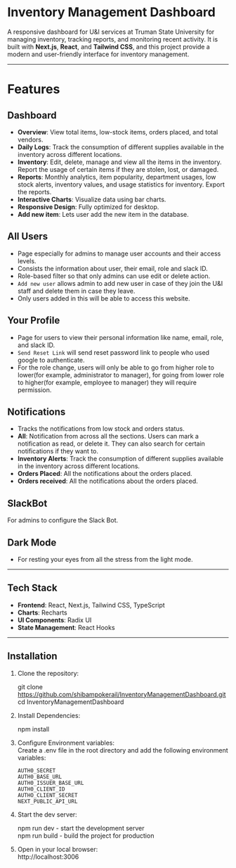 # Inventory Management Dashboard

A responsive dashboard for U&I services at Truman State University
for managing inventory, tracking reports, and monitoring recent activity. It is built with **Next.js**, **React**, and **Tailwind CSS**,
and this project provide a modern and user-friendly interface for inventory management.

---

# Features
## Dashboard
- **Overview**: View total items, low-stock items, orders placed, and total vendors.
- **Daily Logs**: Track the consumption of different supplies available in the inventory across different locations.
- **Inventory**: Edit, delete, manage and view all the items in the inventory. Report the usage of certain items if they are stolen, lost, or damaged.
- **Reports**: Monthly analytics, item popularity, department usages, low stock alerts, inventory values, and usage statistics for inventory. Export the reports.
- **Interactive Charts**: Visualize data using bar charts.
- **Responsive Design**: Fully optimized for desktop.
- **Add new item**: Lets user add the new item in the database.

## All Users
- Page especially for admins to manage user accounts and their access levels.
- Consists the information about user, their email, role and slack ID.
- Role-based filter so that only admins can use edit or delete action.
- `Add new user` allows admin to add new user in case of they join the U&I staff and delete them in case they leave.
- Only users added in this will be able to access this website.

## Your Profile
- Page for users to view their personal information like name, email, role, and slack ID.
- `Send Reset Link` will send reset password link to people who used google to authenticate.
- For the role change, users will only be able to go from higher role to lower(for example, administrator to manager), for going from lower role to higher(for example, employee to manager) they will require permission.

## Notifications
- Tracks the notifications from low stock and orders status.
- **All**: Notification from across all the sections. Users can mark a notification as read, or delete it. They can also search for certain notifications if they want to.
- **Inventory Alerts**: Track the consumption of different supplies available in the inventory across different locations.
- **Orders Placed**: All the notifications about the orders placed.
- **Orders received**: All the notifications about the orders placed.

## SlackBot
For admins to configure the Slack Bot.

## Dark Mode
- For resting your eyes from all the stress from the light mode.


---

## Tech Stack

- **Frontend**: React, Next.js, Tailwind CSS, TypeScript
- **Charts**: Recharts
- **UI Components**: Radix UI
- **State Management**: React Hooks

---

## Installation

1. Clone the repository:
   
   git clone https://github.com/shibampokerail/InventoryManagementDashboard.git
   <br>cd InventoryManagementDashboard
2. Install Dependencies:

    npm install
   
3. Configure Environment variables:
   <br>Create a .env file in the root directory and add the following environment variables:
   ```
   AUTH0_SECRET
   AUTH0_BASE_URL
   AUTH0_ISSUER_BASE_URL
   AUTH0_CLIENT_ID
   AUTHO_CLIENT_SECRET
   NEXT_PUBLIC_API_URL
   ```
   
   
5. Start the dev server:

   npm run dev - start the development server
   <br>npm run build - build the project for production

6. Open in your local browser:
   <br>http://localhost:3006



